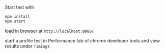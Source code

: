 
Start test with

```bash
npm install
npm start
```

load in browser at `http://localhost:8080/`

start a profile test in Performance tab of chrome developer tools and view results under `Timings`